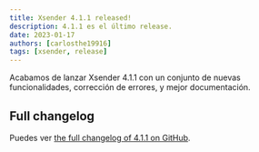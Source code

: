 ```yaml
---
title: Xsender 4.1.1 released!
description: 4.1.1 es el último release.
date: 2023-01-17
authors: [carlosthe19916]
tags: [xsender, release]
---
```


Acabamos de lanzar Xsender 4.1.1 con un conjunto de nuevas funcionalidades, corrección de errores, y mejor documentación.

## Full changelog

Puedes ver [the full changelog of 4.1.1 on GitHub](https://github.com/project-openubl/xsender/releases/tag/v4.1.1).